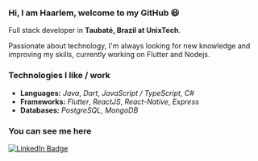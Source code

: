 ### Hi, I am Haarlem, welcome to my GitHub :satisfied:

Full stack developer in **Taubaté, Brazil at UnixTech**.

Passionate about technology, I'm always looking for new knowledge and improving my skills, currently working on Flutter and Nodejs.

### Technologies I like / work

- **Languages:** _Java_, _Dart_, _JavaScript / TypeScript_, _C#_
- **Frameworks:** _Flutter_, _ReactJS_, _React-Native_, _Express_
- **Databases:** _PostgreSQL_, _MongoDB_

### You can see me here

[![LinkedIn Badge](https://img.shields.io/static/v1?label=LinkedIn&message=Haarlem%20Notoroberto&color=grey&style=for-the-badge&logo=linkedin&labelColor=0077B5)](https://www.linkedin.com/in/haarlem-notoroberto)